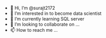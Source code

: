 - 👋 Hi, I’m @surajt2172
- 👀 I’m interested in to become data scientist
- 🌱 I’m currently learning SQL server
- 💞️ I’m looking to collaborate on ...
- 📫 How to reach me ...

<!---
surajt2172/surajt2172 is a ✨ special ✨ repository because its `README.md` (this file) appears on your GitHub profile.
You can click the Preview link to take a look at your changes.
--->
